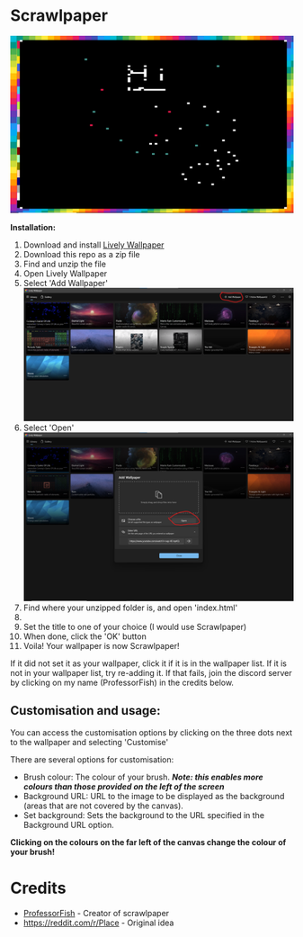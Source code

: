 # Scrawlpaper

![Example Background](./example.png)

**Installation:**

1. Download and install [Lively Wallpaper](https://www.rocksdanister.com/lively/)
2. Download this repo as a zip file
3. Find and unzip the file
4. Open Lively Wallpaper
5. Select 'Add Wallpaper'
![Where Add Wallpaper is](image.png)
6. Select 'Open'
![Where open is](image_2.png)
7. Find where your unzipped folder is, and open 'index.html'
8. 
9. Set the title to one of your choice (I would use Scrawlpaper)
10. When done, click the 'OK' button
11. Voila! Your wallpaper is now Scrawlpaper!

If it did not set it as your wallpaper, click it if it is in the wallpaper list. If it is not in your wallpaper list, try re-adding it. If that fails, join the discord server by clicking on my name (ProfessorFish) in the credits below.

**Customisation and usage:**
-
You can access the customisation options by clicking on the three dots next to the wallpaper and selecting 'Customise'

There are several options for customisation:

- Brush colour: The colour of your brush. ***Note: this enables more colours than those provided on the left of the screen***
- Background URL: URL to the image to be displayed as the background (areas that are not covered by the canvas).
- Set background: Sets the background to the URL specified in the Background URL option.

**Clicking on the colours on the far left of the canvas change the colour of your brush!**

# Credits

- [ProfessorFish](https://discord.gg/u9gFdnu) - Creator of scrawlpaper
- https://reddit.com/r/Place - Original idea
